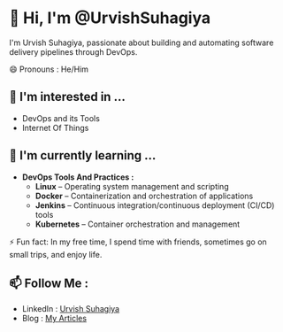 👋 Hi, I'm @UrvishSuhagiya  
=============================

I'm Urvish Suhagiya, passionate about building and automating software delivery pipelines through DevOps.

😄 Pronouns : He/Him  

👀 I'm interested in ...  
------------------------  

* DevOps and its Tools
* Internet Of Things 

🌱 I'm currently learning ...  
---------------------------  

* **DevOps Tools And Practices :**
  * **Linux** – Operating system management and scripting  
  * **Docker** – Containerization and orchestration of applications  
  * **Jenkins** – Continuous integration/continuous deployment (CI/CD) tools  
  * **Kubernetes** – Container orchestration and management

⚡ Fun fact: In my free time, I spend time with friends, sometimes go on small trips, and enjoy life.

📫 Follow Me :  
---------------------------  

* LinkedIn : [Urvish Suhagiya](https://www.linkedin.com/in/urvish-suhagiya-b19a89266/)
* Blog : [My Articles](https://urvishsuhagiya.hashnode.dev/)

